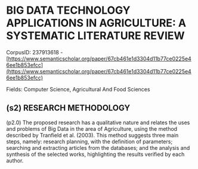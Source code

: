 # BIG DATA TECHNOLOGY APPLICATIONS IN AGRICULTURE: A SYSTEMATIC LITERATURE REVIEW

CorpusID: 237913618 - [https://www.semanticscholar.org/paper/67cb461e1d3304d11b77ce0225e46ee1b853efcc](https://www.semanticscholar.org/paper/67cb461e1d3304d11b77ce0225e46ee1b853efcc)

Fields: Computer Science, Agricultural And Food Sciences

## (s2) RESEARCH METHODOLOGY
(p2.0) The proposed research has a qualitative nature and relates the uses and problems of Big Data in the area of Agriculture, using the method described by Tranfield et al. (2003). This method suggests three main steps, namely: research planning, with the definition of parameters; searching and extracting articles from the databases; and the analysis and synthesis of the selected works, highlighting the results verified by each author.
